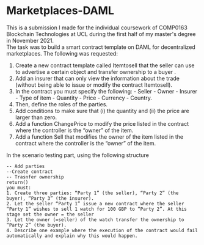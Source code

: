 # Marketplaces-DAML
This is a submission I made for the individual coursework of COMP0163 Blockchain Technologies at UCL during the first half of my master's degree in November 2021. \
The task was to build a smart contract template on DAML for decentralized marketplaces. The following was requested:
1. Create a new contract template called Itemtosell that the seller can use to advertise a certain object and transfer ownership to a buyer . 
2. Add an insurer that can only view the information about the trade (without being able to issue or modify the contract Itemtosell).
3. In the contract you must specify the following: - Seller - Owner - Insurer - Type of item - Quantity - Price - Currency - Country.
4. Then, define the roles of the parties.
5. Add conditions to make sure that (i) the quantity and (ii) the price are larger than zero.
6. Add a function ChangePrice to modify the price listed in the contract where the controller is the “owner” of the item.
7. Add a function Sell that modifies the owner of the item listed in the contract where the controller is the “owner” of the item.

In the scenario testing part, using the following structure
``` setup = scenario do
-- Add parties
--Create contract
-- Trasnfer ownership
return()
you must:
1. Create three parties: “Party 1” (the seller), “Party 2” (the buyer), “Party 3” (the insurer).
2. Let the seller “Party 1” issue a new contract where the seller “Party 1” wishes to sell 1 watch for 100 GBP to “Party 2”. At this stage set the owner = the seller
3. Let the owner (=seller) of the watch transfer the ownership to “Party 2” (the buyer).
4. Describe one example where the execution of the contract would fail automatically and explain why this would happen.
